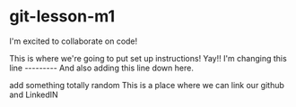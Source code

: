 # git-lesson-m1

I'm excited to collaborate on code!

This is where we're going to put set up instructions! Yay!! I'm changing this line ---------
And also adding this line down here. 

add something totally random
This is a place where we can link our github and LinkedIN
